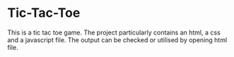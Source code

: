 # Tic-Tac-Toe
This is a tic tac toe game. The project particularly contains an html, a css and a javascript file. The output can be checked or utilised by opening html file. 
